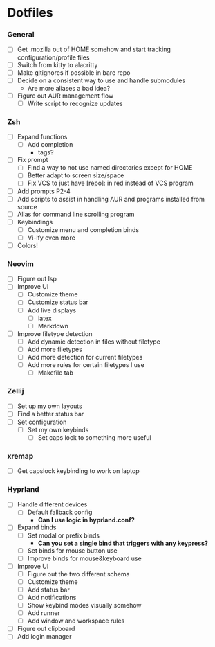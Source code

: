 # Dotfiles

### General
- [ ] Get .mozilla out of HOME somehow and start tracking configuration/profile files
- [ ] Switch from kitty to alacritty
- [ ] Make gitignores if possible in bare repo
- [ ] Decide on a consistent way to use and handle submodules
    - Are more aliases a bad idea?
- [ ] Figure out AUR management flow
    - [ ] Write script to recognize updates

### Zsh
- [ ] Expand functions
    - [ ] Add completion
        - tags?
- [ ] Fix prompt
    - [ ] Find a way to not use named directories except for HOME
    - [ ] Better adapt to screen size/space
    - [ ] Fix VCS to just have [repo]: in red instead of VCS program
- [ ] Add prompts P2-4
- [ ] Add scripts to assist in handling AUR and programs installed from source
- [ ] Alias for command line scrolling program
- [ ] Keybindings
    - [ ] Customize menu and completion binds
    - [ ] Vi-ify even more
- [ ] Colors!

### Neovim
- [ ] Figure out lsp
- [ ] Improve UI
    - [ ] Customize theme
    - [ ] Customize status bar
    - [ ] Add live displays
        - [ ] latex
        - [ ] Markdown
- [ ] Improve filetype detection
    - [ ] Add dynamic detection in files without filetype
    - [ ] Add more filetypes
    - [ ] Add more detection for current filetypes
    - [ ] Add more rules for certain filetypes I use
        - [ ] Makefile tab

### Zellij
- [ ] Set up my own layouts
- [ ] Find a better status bar
- [ ] Set configuration
    - [ ] Set my own keybinds
        - [ ] Set caps lock to something more useful

<!-- ### tmux -->
<!-- - [ ] Make/fix tmuxp yamls -->
<!-- - [ ] Differentiate between tmux and zsh vi-mode -->
<!--     - [ ] Change cursor to reflect which vi-mode is active -->
<!--     - [ ] Look into using a different <esc> keybind for each -->
<!--         - jk vs kj -->
<!--         - tmux prefix -->
<!-- - [ ] Improve UI -->
<!--     - [ ] Customize theme -->
<!--     - [ ] Customize status bar -->

### xremap
- [ ] Get capslock keybinding to work on laptop

### Hyprland
- [ ] Handle different devices
    - [ ] Default fallback config
        - **Can I use logic in hyprland.conf?**
- [ ] Expand binds
    - [ ] Set modal or prefix binds
        - **Can you set a single bind that triggers with any keypress?**
    - [ ] Set binds for mouse button use
    - [ ] Improve binds for mouse&keyboard use
- [ ] Improve UI
    - [ ] Figure out the two different schema
    - [ ] Customize theme
    - [ ] Add status bar
    - [ ] Add notifications
    - [ ] Show keybind modes visually somehow
    - [ ] Add runner
    - [ ] Add window and workspace rules
- [ ] Figure out clipboard
- [ ] Add login manager
